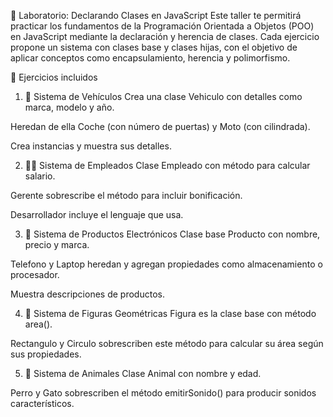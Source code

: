 🧪 Laboratorio: Declarando Clases en JavaScript
Este taller te permitirá practicar los fundamentos de la Programación Orientada a Objetos (POO) en JavaScript mediante la declaración y herencia de clases. Cada ejercicio propone un sistema con clases base y clases hijas, con el objetivo de aplicar conceptos como encapsulamiento, herencia y polimorfismo.

📌 Ejercicios incluidos
1. 🚗 Sistema de Vehículos
Crea una clase Vehiculo con detalles como marca, modelo y año.

Heredan de ella Coche (con número de puertas) y Moto (con cilindrada).

Crea instancias y muestra sus detalles.

2. 👨‍💼 Sistema de Empleados
Clase Empleado con método para calcular salario.

Gerente sobrescribe el método para incluir bonificación.

Desarrollador incluye el lenguaje que usa.

3. 📱 Sistema de Productos Electrónicos
Clase base Producto con nombre, precio y marca.

Telefono y Laptop heredan y agregan propiedades como almacenamiento o procesador.

Muestra descripciones de productos.

4. 🔷 Sistema de Figuras Geométricas
Figura es la clase base con método area().

Rectangulo y Circulo sobrescriben este método para calcular su área según sus propiedades.

5. 🐶 Sistema de Animales
Clase Animal con nombre y edad.

Perro y Gato sobrescriben el método emitirSonido() para producir sonidos característicos.